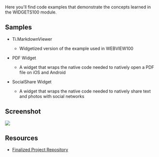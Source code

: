 
Here you'll find code examples that demonstrate the concepts learned in the WIDGETS100 module.

## Samples

* Ti.MarkdownViewer
	* Widgetized version of the example used in WEBVIEW100

* PDF Widget
	* A widget that wraps the native code needed to natively open a PDF file on iOS and Android

* SocialShare Widget
	* A widget that wraps the native code needed to natively share text and photos with social networks


## Screenshot

![](assets/screens.png)

## Resources

* [Finalized Project Repository](https://github.com/appcelerator-training/learning-modules-labs/tree/master/ALLOY100/ALLOY100)
